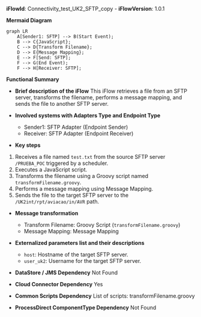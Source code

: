 **iFlowId**: Connectivity_test_UK2_SFTP_copy - **iFlowVersion**: 1.0.1

**Mermaid Diagram**
```mermaid
graph LR
    A[Sender1: SFTP] --> B(Start Event);
    B --> C{JavaScript};
    C --> D{Transform Filename};
    D --> E{Message Mapping};
    E --> F[Send: SFTP];
    F --> G(End Event);
    F --> H[Receiver: SFTP];
```
**Functional Summary**
- **Brief description of the iFlow**
This iFlow retrieves a file from an SFTP server, transforms the filename, performs a message mapping, and sends the file to another SFTP server.

- **Involved systems with Adapters Type and Endpoint Type**
    - Sender1: SFTP Adapter (Endpoint Sender)
    - Receiver: SFTP Adapter (Endpoint Receiver)

- **Key steps**
 1. Receives a file named `test.txt` from the source SFTP server `/PRUEBA_POC` triggered by a scheduler.
 2. Executes a JavaScript script.
 3. Transforms the filename using a Groovy script named `transformFilename.groovy`.
 4. Performs a message mapping using Message Mapping.
 5. Sends the file to the target SFTP server to the `/UK2int/rpt/aviacao/in/AVR` path.

- **Message transformation**
    - Transform Filename: Groovy Script (`transformFilename.groovy`)
    - Message Mapping: Message Mapping

- **Externalized parameters list and their descriptions**
    - `host`: Hostname of the target SFTP server.
    - `user_uk2`: Username for the target SFTP server.

- **DataStore / JMS Dependency**
Not Found

- **Cloud Connector Dependency**
Yes

- **Common Scripts Dependency**
List of scripts: transformFilename.groovy

- **ProcessDirect ComponentType Dependency**
Not Found